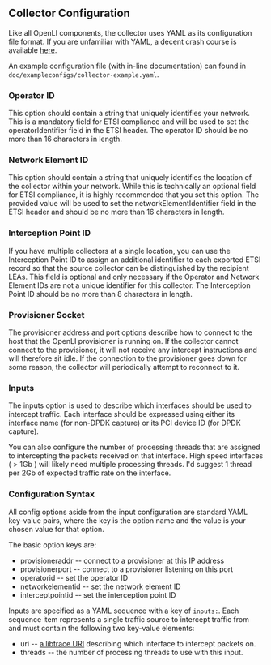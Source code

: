 ## Collector Configuration
Like all OpenLI components, the collector uses YAML as its configuration
file format. If you are unfamiliar with YAML, a decent crash course is
available [here](https://learnxinyminutes.com/docs/yaml/).

An example configuration file (with in-line documentation) can found in
`doc/exampleconfigs/collector-example.yaml`.

### Operator ID
This option should contain a string that uniquely identifies your network.
This is a mandatory field for ETSI compliance and will be used to set the
operatorIdentifier field in the ETSI header. The operator ID should be no
more than 16 characters in length.

### Network Element ID
This option should contain a string that uniquely identifies the location of
the collector within your network. While this is technically
an optional field for ETSI compliance, it is highly recommended that you set
this option. The provided value will be used to set the
networkElementIdentifier field in the ETSI header and should be no more than
16 characters in length.

### Interception Point ID
If you have multiple collectors at a single location, you can use the
Interception Point ID to assign an additional identifier to each exported
ETSI record so that the source collector can be distinguished by the
recipient LEAs. This field is optional and only necessary if the Operator
and Network Element IDs are not a unique identifier for this collector. The
Interception Point ID should be no more than 8 characters in length.

### Provisioner Socket
The provisioner address and port options describe how to connect to the
host that the OpenLI provisioner is running on. If the collector cannot
connect to the provisioner, it will not receive any intercept instructions
and will therefore sit idle. If the connection to the provisioner goes down
for some reason, the collector will periodically attempt to reconnect to it.

### Inputs
The inputs option is used to describe which interfaces should be used to
intercept traffic. Each interface should be expressed using either its
interface name (for non-DPDK capture) or its PCI device ID (for DPDK capture).

You can also configure the number of processing threads that are assigned
to intercepting the packets received on that interface. High speed interfaces
( > 1Gb ) will likely need multiple processing threads. I'd suggest 1 thread
per 2Gb of expected traffic rate on the interface.


### Configuration Syntax
All config options aside from the input configuration are standard YAML
key-value pairs, where the key is the option name and the value is your chosen
value for that option.

The basic option keys are:
* provisioneraddr  -- connect to a provisioner at this IP address
* provisionerport  -- connect to a provisioner listening on this port
* operatorid       -- set the operator ID
* networkelementid -- set the network element ID
* interceptpointid -- set the interception point ID

Inputs are specified as a YAML sequence with a key of `inputs:`. Each
sequence item represents a single traffic source to intercept traffic from
and must contain the following two key-value elements:
* uri              -- [a libtrace URI](https://github.com/LibtraceTeam/libtrace/wiki/Supported-Trace-Formats)
                      describing which interface to intercept packets on.
* threads          -- the number of processing threads to use with this input.




